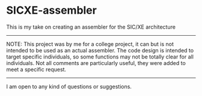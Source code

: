 # SICXE-assembler
This is my take on creating an assembler for the SIC/XE architecture

----------------------------------------------------------------------------

NOTE:
This project was by me for a college project, it can but is not intended to be used as an actual assembler.
The code design is intended to target specific individuals, so some functions may not be totally clear for all individuals.
Not all comments are particularly useful, they were added to meet a specific request.

----------------------------------------------------------------------------

I am open to any kind of questions or suggestions.
